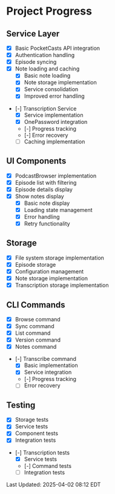 # Project Progress

## Service Layer
- [X] Basic PocketCasts API integration
- [X] Authentication handling
- [X] Episode syncing
- [X] Note loading and caching
  - [X] Basic note loading
  - [X] Note storage implementation
  - [X] Service consolidation
  - [X] Improved error handling
- [-] Transcription Service
  - [X] Service implementation
  - [X] OnePassword integration
  - [-] Progress tracking
  - [-] Error recovery
  - [ ] Caching implementation

## UI Components
- [X] PodcastBrowser implementation
- [X] Episode list with filtering
- [X] Episode details display
- [X] Show notes display
  - [X] Basic note display
  - [X] Loading state management
  - [X] Error handling
  - [X] Retry functionality

## Storage
- [X] File system storage implementation
- [X] Episode storage
- [X] Configuration management
- [X] Note storage implementation
- [X] Transcription storage implementation

## CLI Commands
- [X] Browse command
- [X] Sync command
- [X] List command
- [X] Version command
- [X] Notes command
- [-] Transcribe command
  - [X] Basic implementation
  - [X] Service integration
  - [-] Progress tracking
  - [ ] Error recovery

## Testing
- [X] Storage tests
- [X] Service tests
- [X] Component tests
- [X] Integration tests
- [-] Transcription tests
  - [X] Service tests
  - [-] Command tests
  - [ ] Integration tests

Last Updated: 2025-04-02 08:12 EDT 
